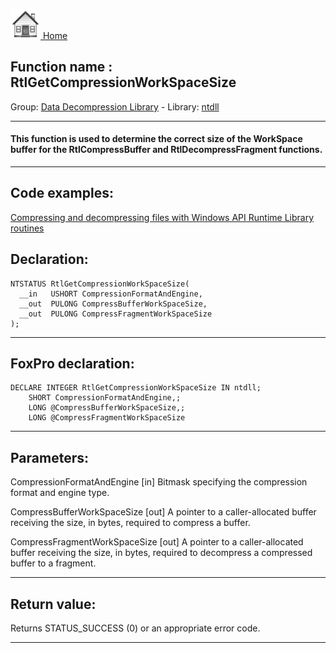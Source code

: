 [<img src="../../images/home.png"> Home ](https://github.com/VFPX/Win32API)  

## Function name : RtlGetCompressionWorkSpaceSize
Group: [Data Decompression Library](../../functions_group.md#Data_Decompression_Library)  -  Library: [ntdll](../../Libraries.md#ntdll)  
***  


#### This function is used to determine the correct size of the WorkSpace buffer for the RtlCompressBuffer and RtlDecompressFragment functions.
***  


## Code examples:
[Compressing and decompressing files with Windows API Runtime Library routines](../../samples/sample_568.md)  

## Declaration:
```foxpro  
NTSTATUS RtlGetCompressionWorkSpaceSize(
  __in   USHORT CompressionFormatAndEngine,
  __out  PULONG CompressBufferWorkSpaceSize,
  __out  PULONG CompressFragmentWorkSpaceSize
);  
```  
***  


## FoxPro declaration:
```foxpro  
DECLARE INTEGER RtlGetCompressionWorkSpaceSize IN ntdll;
	SHORT CompressionFormatAndEngine,;
	LONG @CompressBufferWorkSpaceSize,;
	LONG @CompressFragmentWorkSpaceSize  
```  
***  


## Parameters:
CompressionFormatAndEngine [in]
Bitmask specifying the compression format and engine type.

CompressBufferWorkSpaceSize [out]
A pointer to a caller-allocated buffer receiving the size, in bytes, required to compress a buffer.

CompressFragmentWorkSpaceSize [out]
A pointer to a caller-allocated buffer receiving the size, in bytes, required to decompress a compressed buffer to a fragment.  
***  


## Return value:
Returns STATUS_SUCCESS (0) or an appropriate error code.  
***  

